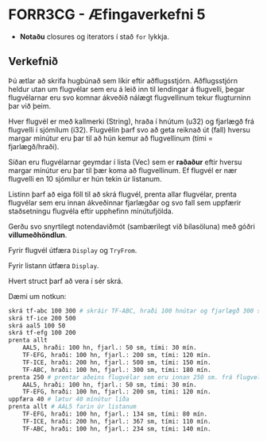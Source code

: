 # FORR3CG - Æfingaverkefni 5

- **Notaðu** closures og iterators í stað `for` lykkja.

## Verkefnið

Þú ætlar að skrifa hugbúnað sem líkir eftir aðflugsstjórn. Aðflugsstjórn heldur utan um flugvélar sem eru á leið inn til lendingar á flugvelli, þegar flugvélarnar eru svo komnar ákveðið nálægt flugvellinum tekur flugturninn þar við þeim. 

Hver flugvél er með kallmerki (String), hraða í hnútum (u32) og fjarlægð frá flugvelli í sjómílum (i32). Flugvélin þarf svo að geta reiknað út (fall) hversu margar mínútur eru þar til að hún kemur að flugvellinum (tími = fjarlægð/hraði).

Síðan eru flugvélarnar geymdar í lista (Vec) sem er **raðaður** eftir hversu margar mínútur eru þar til þær koma að flugvellinum. Ef flugvél er nær flugvelli en 10 sjómílur er hún tekin úr listanum.

Listinn þarf að eiga föll til að skrá flugvél, prenta allar flugvélar, prenta flugvélar sem eru innan ákveðinnar fjarlægðar og svo fall sem uppfærir staðsetningu flugvéla eftir upphefinn mínútufjölda.

Gerðu svo snyrtilegt notendaviðmót (sambærilegt við bílasöluna) með góðri **villumeðhöndlun**.

Fyrir flugvél útfæra `Display` og `TryFrom`.

Fyrir listann útfæra `Display`.

Hvert struct þarf að vera í sér skrá.

Dæmi um notkun:
```bash 
skrá tf-abc 100 300 # skráir TF-ABC, hraði 100 hnútar og fjarlægð 300 sjómílur
skrá tf-ice 200 500
skrá aal5 100 50
skrá tf-efg 100 200
prenta allt
    AAL5, hraði: 100 hn, fjarl.: 50 sm, tími: 30 mín.
    TF-EFG, hraði: 100 hn, fjarl.: 200 sm, tími: 120 mín.
    TF-ICE, hraði: 200 hn, fjarl.: 500 sm, tími: 150 mín.
    TF-ABC, hraði: 100 hn, fjarl.: 300 sm, tími: 180 mín.
prenta 250 # prentar aðeins flugvélar sem eru innan 250 sm. frá flugvelli
    AAL5, hraði: 100 hn, fjarl.: 50 sm, tími: 30 mín.
    TF-EFG, hraði: 100 hn, fjarl.: 200 sm, tími: 120 mín.
uppfæra 40 # lætur 40 mínútur líða
prenta allt # AAL5 farin úr listanum
    TF-EFG, hraði: 100 hn, fjarl.: 134 sm, tími: 80 mín.
    TF-ICE, hraði: 200 hn, fjarl.: 367 sm, tími: 110 mín.
    TF-ABC, hraði: 100 hn, fjarl.: 234 sm, tími: 140 mín.
```



